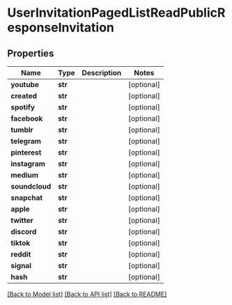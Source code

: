 # UserInvitationPagedListReadPublicResponseInvitation

## Properties
Name | Type | Description | Notes
------------ | ------------- | ------------- | -------------
**youtube** | **str** |  | [optional] 
**created** | **str** |  | [optional] 
**spotify** | **str** |  | [optional] 
**facebook** | **str** |  | [optional] 
**tumblr** | **str** |  | [optional] 
**telegram** | **str** |  | [optional] 
**pinterest** | **str** |  | [optional] 
**instagram** | **str** |  | [optional] 
**medium** | **str** |  | [optional] 
**soundcloud** | **str** |  | [optional] 
**snapchat** | **str** |  | [optional] 
**apple** | **str** |  | [optional] 
**twitter** | **str** |  | [optional] 
**discord** | **str** |  | [optional] 
**tiktok** | **str** |  | [optional] 
**reddit** | **str** |  | [optional] 
**signal** | **str** |  | [optional] 
**hash** | **str** |  | [optional] 

[[Back to Model list]](../README.md#documentation-for-models) [[Back to API list]](../README.md#documentation-for-api-endpoints) [[Back to README]](../README.md)


